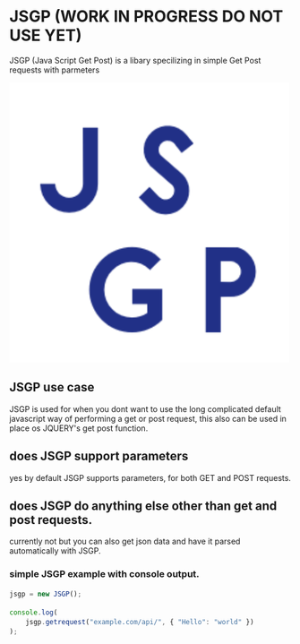 # JSGP (WORK IN PROGRESS DO NOT USE YET)
JSGP (Java Script Get Post) is a libary specilizing in simple Get Post requests with parmeters




![image info](./jsgp_logo.png)

## JSGP use case


JSGP is used for when you dont want to use the long complicated default javascript way of performing a get or post request, this also can be used in place os JQUERY's get post function.

## does JSGP support parameters

yes by default JSGP supports parameters, for both GET and POST requests.

## does JSGP do anything else other than get and post requests.

currently not but you can also get json data and have it parsed automatically with JSGP.


### simple JSGP example with console output.

```javascript
jsgp = new JSGP();

console.log(
    jsgp.getrequest("example.com/api/", { "Hello": "world" })
);
```